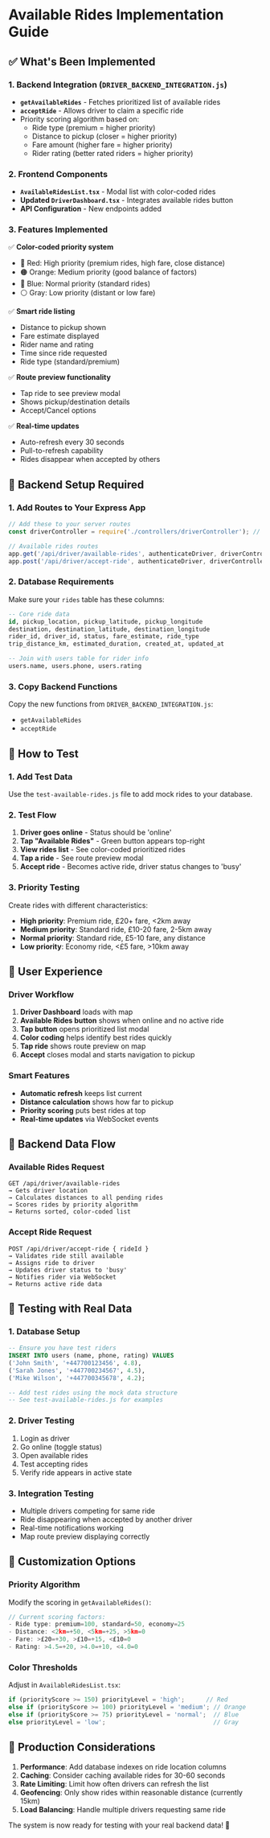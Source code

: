 # Available Rides Implementation Guide

## ✅ What's Been Implemented

### 1. Backend Integration (`DRIVER_BACKEND_INTEGRATION.js`)
- **`getAvailableRides`** - Fetches prioritized list of available rides
- **`acceptRide`** - Allows driver to claim a specific ride
- Priority scoring algorithm based on:
  - Ride type (premium = higher priority)
  - Distance to pickup (closer = higher priority)
  - Fare amount (higher fare = higher priority)
  - Rider rating (better rated riders = higher priority)

### 2. Frontend Components
- **`AvailableRidesList.tsx`** - Modal list with color-coded rides
- **Updated `DriverDashboard.tsx`** - Integrates available rides button
- **API Configuration** - New endpoints added

### 3. Features Implemented
✅ **Color-coded priority system**
- 🔴 Red: High priority (premium rides, high fare, close distance)
- 🟠 Orange: Medium priority (good balance of factors)
- 🔵 Blue: Normal priority (standard rides)
- ⚪ Gray: Low priority (distant or low fare)

✅ **Smart ride listing**
- Distance to pickup shown
- Fare estimate displayed
- Rider name and rating
- Time since ride requested
- Ride type (standard/premium)

✅ **Route preview functionality**
- Tap ride to see preview modal
- Shows pickup/destination details
- Accept/Cancel options

✅ **Real-time updates**
- Auto-refresh every 30 seconds
- Pull-to-refresh capability
- Rides disappear when accepted by others

## 🔧 Backend Setup Required

### 1. Add Routes to Your Express App
```javascript
// Add these to your server routes
const driverController = require('./controllers/driverController'); // Your path

// Available rides routes
app.get('/api/driver/available-rides', authenticateDriver, driverController.getAvailableRides);
app.post('/api/driver/accept-ride', authenticateDriver, driverController.acceptRide);
```

### 2. Database Requirements
Make sure your `rides` table has these columns:
```sql
-- Core ride data
id, pickup_location, pickup_latitude, pickup_longitude
destination, destination_latitude, destination_longitude
rider_id, driver_id, status, fare_estimate, ride_type
trip_distance_km, estimated_duration, created_at, updated_at

-- Join with users table for rider info
users.name, users.phone, users.rating
```

### 3. Copy Backend Functions
Copy the new functions from `DRIVER_BACKEND_INTEGRATION.js`:
- `getAvailableRides`
- `acceptRide`

## 📱 How to Test

### 1. Add Test Data
Use the `test-available-rides.js` file to add mock rides to your database.

### 2. Test Flow
1. **Driver goes online** - Status should be 'online'
2. **Tap "Available Rides"** - Green button appears top-right
3. **View rides list** - See color-coded prioritized rides
4. **Tap a ride** - See route preview modal
5. **Accept ride** - Becomes active ride, driver status changes to 'busy'

### 3. Priority Testing
Create rides with different characteristics:
- **High priority**: Premium ride, £20+ fare, <2km away
- **Medium priority**: Standard ride, £10-20 fare, 2-5km away  
- **Normal priority**: Standard ride, £5-10 fare, any distance
- **Low priority**: Economy ride, <£5 fare, >10km away

## 🎯 User Experience

### Driver Workflow
1. **Driver Dashboard** loads with map
2. **Available Rides button** shows when online and no active ride
3. **Tap button** opens prioritized list modal
4. **Color coding** helps identify best rides quickly
5. **Tap ride** shows route preview on map
6. **Accept** closes modal and starts navigation to pickup

### Smart Features
- **Automatic refresh** keeps list current
- **Distance calculation** shows how far to pickup
- **Priority scoring** puts best rides at top
- **Real-time updates** via WebSocket events

## 🔄 Backend Data Flow

### Available Rides Request
```
GET /api/driver/available-rides
→ Gets driver location
→ Calculates distances to all pending rides
→ Scores rides by priority algorithm
→ Returns sorted, color-coded list
```

### Accept Ride Request
```
POST /api/driver/accept-ride { rideId }
→ Validates ride still available
→ Assigns ride to driver
→ Updates driver status to 'busy'
→ Notifies rider via WebSocket
→ Returns active ride data
```

## 🚨 Testing with Real Data

### 1. Database Setup
```sql
-- Ensure you have test riders
INSERT INTO users (name, phone, rating) VALUES 
('John Smith', '+447700123456', 4.8),
('Sarah Jones', '+447700234567', 4.5),
('Mike Wilson', '+447700345678', 4.2);

-- Add test rides using the mock data structure
-- See test-available-rides.js for examples
```

### 2. Driver Testing
1. Login as driver
2. Go online (toggle status)
3. Open available rides
4. Test accepting rides
5. Verify ride appears in active state

### 3. Integration Testing
- Multiple drivers competing for same ride
- Ride disappearing when accepted by another driver
- Real-time notifications working
- Map route preview displaying correctly

## 🎨 Customization Options

### Priority Algorithm
Modify the scoring in `getAvailableRides()`:
```javascript
// Current scoring factors:
- Ride type: premium=100, standard=50, economy=25
- Distance: <2km=+50, <5km=+25, >5km=0
- Fare: >£20=+30, >£10=+15, <£10=0  
- Rating: >4.5=+20, >4.0=+10, <4.0=0
```

### Color Thresholds
Adjust in `AvailableRidesList.tsx`:
```javascript
if (priorityScore >= 150) priorityLevel = 'high';      // Red
else if (priorityScore >= 100) priorityLevel = 'medium'; // Orange  
else if (priorityScore >= 75) priorityLevel = 'normal';  // Blue
else priorityLevel = 'low';                              // Gray
```

## 🔧 Production Considerations

1. **Performance**: Add database indexes on ride location columns
2. **Caching**: Consider caching available rides for 30-60 seconds
3. **Rate Limiting**: Limit how often drivers can refresh the list
4. **Geofencing**: Only show rides within reasonable distance (currently 15km)
5. **Load Balancing**: Handle multiple drivers requesting same ride

The system is now ready for testing with your real backend data! 🚀
